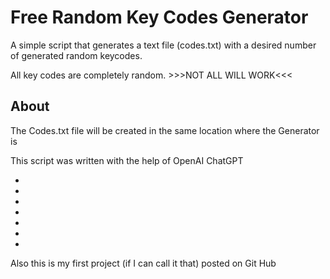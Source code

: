 # Free Random Key Codes Generator
A simple script that generates a text file (codes.txt) with a desired number of generated random keycodes.

All key codes are completely random. >>>NOT ALL WILL WORK<<<

## About

The Codes.txt file will be created in the same location where the Generator is

This script was written with the help of OpenAI ChatGPT

-
-
-
-
-
-
-
Also this is my first project (if I can call it that) posted on Git Hub
